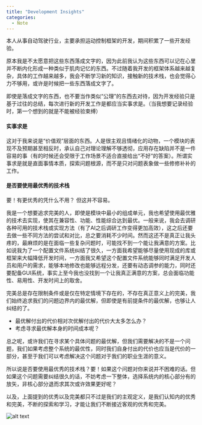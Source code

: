 ```yaml
---
title: "Development Insights"
categories:
  - Note
---
```


本人从事自动驾驶行业，主要承担运动控制框架的开发，期间积累了一些开发经验。

原本我是不太愿意把这些东西落成文字的，因为此前我认为这些东西可以记在心里并不断内化形成一种类似于肌肉记忆的东西。不过随着我开发的框架体系越来越复杂，具体的工作越来越多，我会不断学习新的知识，接触新的技术栈，也会觉得心力不够用，或许是时候把一些东西落成文字了。

即使是落成文字的东西，也不要当作类似“公理”的东西去对待，因为开发经验只是基于过往的总结，每次进行新的开发工作是都应当实事求是。（当我想要记录经验时，第一个想到的就是不能被经验束缚）

#### 实事求是
这对于我来说是“价值观”层面的东西。人是很主观且情绪化的动物，一个模块的表现不及预期甚至相反时，承认自己对理论理解不够透彻，应用存在缺陷并不是一件容易的事（有的时候还会受限于工作场景不适合直接给出“不好”的答案）。所谓实事求是就是直面事情本质，探索问题根源，而不是只对问题表象做一些修修补补的工作。

#### 是否要使用最优秀的技术栈
要！有更优秀的凭什么不用？
但这并不容易。

我是一个想要追求完美的人，即使是模块中最小的组成单元，我也希望使用最优雅的技术去实现，使其在兼容性、功能、性能综合达到最优。一般来说，我会去调研各种可用的技术栈或实现方法（有了AI之后调研工作变得更加高效），这之后还要去做一些不同方法的尝试和对比，总之要消耗不少时间。然而这还不是真正让我头疼的，最麻烦的是在面临一些复杂问题时，可能找不到一个能让我满意的方案。比如说我为了一个配置文件系统纠结了很久，一方面我希望能够尽量使用现成的库或框架来大幅降低开发时间，一方面我又希望这个配置文件系统能够同时满足开发人员和用户的需求，能够本地修改也能够远程分发，还要有动态调参的能力，同时还要配备GUI系统，事实上至今我也没找到一个让我真正满意的方案，总会面临功能性、易用性、开发时间上的取舍。

完美总是存在限制条件或是仅在特定情境下存在的，不存在真正意义上的完美，我们始终追求我们的问题边界内的最优解，但即使是有前提条件的最优解，也够让人纠结的了。
- 最优解付出的代价相对次优解付出的代价大太多怎么办？
- 考虑寻求最优解本身的时间成本呢？

总之呢，或许我们在寻求某个具体问题的最优解，但我们需要解决的不是一个问题，我们如果考虑整个系统的最优性，同时我们自身付出的代价也应当是代价的一部分，甚至于我们可以考虑解决这个问题对于我们的职业生涯的意义。

所以说是否要使用最优秀的技术栈？要！如果这个问题对你来说并不困难的话。但如果这个问题需要纠结很久的话，不妨考虑一下整体，选择系统内的核心部分有的放矢，非核心部分退而求其次或许效果更好呢？

以及，上面提到的优秀以及完美都只不过是我们的主观定义，是我们认知内的优秀和完美，不断的探索和学习，才能让我们不断接近客观的优秀和完美。

![alt text](/assets/images/no-perfect.png)
